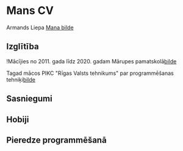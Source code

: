 # Mans CV
Armands Liepa
[Mana bilde](https://ibb.co/hct57Zb)
## Izglītība
!Mācījies no 2011. gada līdz 2020. gadam Mārupes pamatskolā[bilde](https://www.skolasforma.lv/image/cache/catalog/skolas/marupes_psk/emblema-870x1110_11.jpg)

Tagad mācos PIKC "Rīgas Valsts tehnikums" par programmēšanas tehniķi[bilde](https://static-cdn-3.practican.com/thumbor/dO3J-Jybiab3LY1gAlnlCLBY9mw=/0x0/uploads/file/bab29b9e56dcd26964ea02d2b5b2eeb8eb36816ab62b9bd5a4cc6881f41c3331/img_5c91f4a2efe8c0.27081357.jpg)

## Sasniegumi


## Hobiji


## Pieredze programmēšanā
